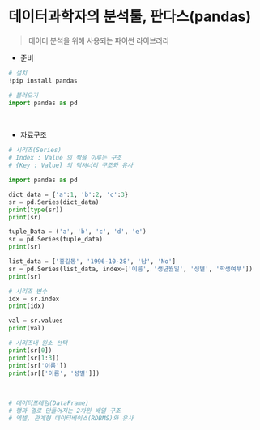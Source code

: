 # 데이터과학자의 분석툴, 판다스(pandas)

> 데이터 분석을 위해 사용되는 파이썬 라이브러리

* 준비

```python
# 설치
!pip install pandas

# 불러오기
import pandas as pd
```

<br>

* 자료구조

```python
# 시리즈(Series)
# Index : Value 의 짝을 이루는 구조
# {Key : Value} 의 딕셔너리 구조와 유사

import pandas as pd

dict_data = {'a':1, 'b':2, 'c':3}
sr = pd.Series(dict_data)
print(type(sr))
print(sr)

tuple_Data = ('a', 'b', 'c', 'd', 'e')
sr = pd.Series(tuple_data)
print(sr)

list_data = ['홍길동', '1996-10-28', '남', 'No']
sr = pd.Series(list_data, index=['이름', '생년월일', '성별', '학생여부'])
print(sr)

# 시리즈 변수
idx = sr.index
print(idx)

val = sr.values
print(val)

# 시리즈내 원소 선택
print(sr[0])  
print(sr[1:3])  
print(sr['이름'])  
print(sr[['이름', '성별']])  
```

<br>

```python
# 데이터프레임(DataFrame)
# 행과 열로 만들어지는 2차원 배열 구조
# 엑셀, 관계형 데이터베이스(RDBMS)와 유사


```

